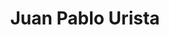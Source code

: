 ---
templateKey: member
title: Juan Pablo Urista
andrewID: jurista
portfolio: |-
  * I worked on CMU CS academy on the Spanish and Outreach teams. I Translated curricula used in high schools to teach Python and led professional development sessions in English and Spanish.
  * I attended the Capital One Software Engineering Summit and learned about web and iOS development through React, Swift, Git, and APIs.
  * I created a basic expense tracker web app for college students as part of a hackathon with a team of 5 students from colleges across the nation.
  * I created the website for a non-profit that has the goal of improving mental health through plants.
name: Juan Pablo Urista
role: UI/UX Designer
description: Howdy! I am a sophomore in Information Systems with a minor in Media Design. I'm interested in how humans interact with technology and how we can use their information to advance personability, efficiency, and sustainability in many systems and products. I enjoy exploring the city, trying new restaurants, and hanging out with friends in my free time.
photo: /img/jurista.jpg
resume: /img/jurista.pdf
year: 2025
degree: BS
major: Information Systems
linkedIn: https://linkedin.com/in/juanpablou
---